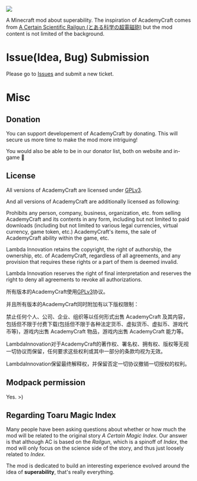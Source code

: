 ![](https://raw.githubusercontent.com/MohistMC/AcademyCraft/master/blob/logo.png)

A Minecraft mod about superability. The inspiration of AcademyCraft comes from [A Certain Scientific Railgun (とある科学の超電磁砲)](https://en.wikipedia.org/wiki/A_Certain_Scientific_Railgun) but the mod content is not limited of the background.

Issue(Idea, Bug) Submission
============

Please go to [Issues](https://github.com/MohistMC/AcademyCraft/issues) and submit a new ticket.

Misc
====

## Donation

You can support developement of AcademyCraft by donating. This will secure us more time to make the mod more intriguing!

You would also be able to be in our donator list, both on website and in-game :beer:

## License

All versions of AcademyCraft are licensed under [GPLv3](http://www.gnu.org/licenses/gpl.html).

And all versions of AcademyCraft are additionally licensed as following:

Prohibits any person, company, business, organization, etc. from selling AcademyCraft and its contents in any form, including but not limited to paid downloads (including but not limited to various legal currencies, virtual currency, game token, etc.) AcademyCraft's items, the sale of AcademyCraft ability within the game, etc.

Lambda Innovation retains the copyright, the right of authorship, the ownership, etc. of AcademyCraft, regardless of all agreements, and any provision that requires these rights or a part of them is deemed invalid.

Lambda Innovation reserves the right of final interpretation and reserves the right to deny all agreements to revoke all authorizations.

所有版本的AcademyCraft使用[GPLv3](http://www.gnu.org/licenses/gpl.html)协议。

并且所有版本的AcademyCraft同时附加有以下版权限制：

禁止任何个人、公司、企业、组织等以任何形式出售 AcademyCraft 及其内容，包括但不限于付费下载(包括但不限于各种法定货币、虚拟货币、虚拟币、游戏代币等)，游戏内出售 AcademyCraft 物品，游戏内出售 AcademyCraft 能力等。

LambdaInnovation对于AcademyCraft的著作权、署名权、拥有权、版权等无视一切协议而保留，任何要求这些权利或其中一部分的条款均视为无效。

LambdaInnovation保留最终解释权，并保留否定一切协议撤销一切授权的权利。

## Modpack permission

Yes. >)

## Regarding Toaru Magic Index

Many people have been asking questions about whether or how much the mod will be related to
the original story _A Certain Magic Index_. Our answer is that although AC is based on the
_Railgun_, which is a spinoff of _Index_, the mod will only focus on the science side of
the story, and thus just loosely related to _Index_.

The mod is dedicated to build an interesting experience evolved around the idea of **superability**,
that's really everything.